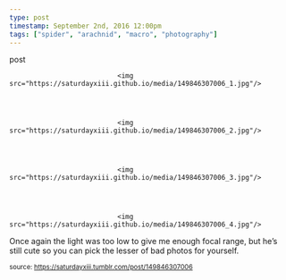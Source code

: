 ```yaml
---
type: post
timestamp: September 2nd, 2016 12:00pm
tags: ["spider", "arachnid", "macro", "photography"]
---
```

post


                               <img src="https://saturdayxiii.github.io/media/149846307006_1.jpg"/>
                           

                                                                                                                           

                               <img src="https://saturdayxiii.github.io/media/149846307006_2.jpg"/>
                           

                                                                                                                           

                               <img src="https://saturdayxiii.github.io/media/149846307006_3.jpg"/>
                           

                                                                                                                           

                               <img src="https://saturdayxiii.github.io/media/149846307006_4.jpg"/>
                           

                                                                                                                      
Once again the light was too low to give me enough focal range, but he’s still cute so you can pick the lesser of bad photos for yourself.
 
                                    
                
                
                
                
                                
<small>source: https://saturdayxiii.tumblr.com/post/149846307006</small>